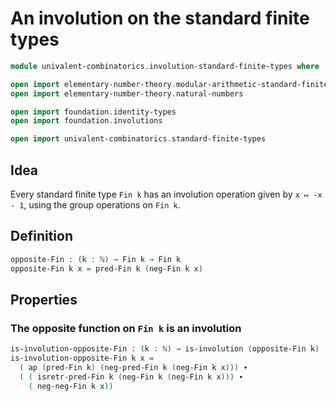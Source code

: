 # An involution on the standard finite types

```agda
module univalent-combinatorics.involution-standard-finite-types where

open import elementary-number-theory.modular-arithmetic-standard-finite-types
open import elementary-number-theory.natural-numbers

open import foundation.identity-types
open import foundation.involutions

open import univalent-combinatorics.standard-finite-types
```

## Idea

Every standard finite type `Fin k` has an involution operation given by `x ↦ -x - 1`, using the group operations on `Fin k`.

## Definition

```agda
opposite-Fin : (k : ℕ) → Fin k → Fin k
opposite-Fin k x = pred-Fin k (neg-Fin k x)
```

## Properties

### The opposite function on `Fin k` is an involution

```agda
is-involution-opposite-Fin : (k : ℕ) → is-involution (opposite-Fin k)
is-involution-opposite-Fin k x =
  ( ap (pred-Fin k) (neg-pred-Fin k (neg-Fin k x))) ∙
  ( ( isretr-pred-Fin k (neg-Fin k (neg-Fin k x))) ∙
    ( neg-neg-Fin k x))
```
